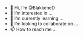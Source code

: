 - 👋 Hi, I’m @BlakkeneD
- 👀 I’m interested in ...
- 🌱 I’m currently learning ...
- 💞️ I’m looking to collaborate on ...
- 📫 How to reach me ...

<!---
BlakkeneD/BlakkeneD is a ✨ special ✨ repository because its `README.md` (this file) appears on your GitHub profile.
You can click the Preview link to take a look at your changes.
--->
